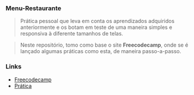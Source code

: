 ### Menu-Restaurante
 > Prática pessoal que leva em conta os aprendizados adquiridos anteriormente e os botam em teste de uma maneira simples e responsiva à diferente tamanhos de telas.

 > Neste repositório, tomo como base o site **Freecodecamp**, onde se é lançado algumas práticas como esta, de maneira passo-a-passo. 
 
### Links
* [Freecodecamp](https://www.freecodecamp.org/learn/)
* [Prática](https://www.freecodecamp.org/portuguese/learn/2022/responsive-web-design/learn-basic-css-by-building-a-cafe-menu)
